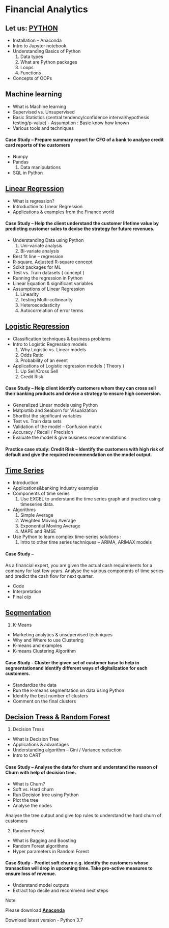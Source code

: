 
# Financial Analytics

## Let us: [PYTHON](https://github.com/ab2757/Financial_Analytics/tree/master/Basics%20of%20Python)
* Installation – Anaconda
* Intro to Jupyter notebook
* Understanding Basics of Python
    1. Data types
    2. What are Python packages
    3. Loops
    4. Functions
* Concepts of OOPs 

## Machine learning 
* What is Machine learning
* Supervised vs. Unsupervised
* Basic Statistics (central tendency/confidence interval/hypothesis testing/p-value) - Assumption : Basic know how known
* Various tools and techniques

#### Case Study – Prepare summary report for CFO of a bank to analyse credit card reports of the customers

* Numpy
* Pandas
    1. Data manipulations
* SQL in Python


## [Linear Regression](https://github.com/ab2757/Financial_Analytics/tree/master/LinearRegression)
* What is regression?
* Introduction to Linear Regression
* Applications & examples from the Finance world

#### Case Study – Help the client understand the customer lifetime value by predicting customer sales to devise the strategy for future revenues.

* Understanding Data using Python
    1. Uni-variate analysis
    2. Bi-variate analysis
* Best fit line – regression
* R-square, Adjusted R-square concept
* Scikit packages for ML
* Test vs. Train datasets ( concept )
* Running the regression in Python
* Linear Equation & significant variables
* Assumptions of Linear Regression
    1. Linearity
    2. Testing Multi-collinearity
    3. Heteroscedasticity
    4. Autocorrelation of error terms


## [Logistic Regression](https://github.com/ab2757/Financial_Analytics/tree/master/Logistic%20Regression)
* Classification techniques & business problems
* Intro to Logistic Regression models
    1. Why Logistic vs. Linear models
    2. Odds Ratio
    3. Probability of an event
* Applications of Logistic regression models ( Theory )
    1. Up Sell/Cross Sell
    2. Credit Risk

#### Case Study – Help client identify customers whom they can cross sell their banking products and devise a strategy to ensure high conversion.

* Generalized Linear models using Python
* Matplotlib and Seaborn for Visualization
* Shortlist the significant variables
* Test vs. Train data sets 
* Validation of the model – Confusion matrix
* Accuracy / Recall / Precision
* Evaluate the model & give business recommendations.

#### Practice case study: Credit Risk – Identify the customers with high risk of default and give the required recommendation on the model output.

## [Time Series](https://github.com/ab2757/Financial_Analytics/tree/master/cash%20flow%20forecasting)
* Introduction
* Applications&banking industry examples
* Components of time series
    1. Use EXCEL to understand the time series graph and practice using timeseries data.
* Algorithms
    1. Simple Average
    2. Weighted Moving Average
    3. Exponential Moving Average
    4. MAPE and RMSE
* Use Python to learn complex time-series solutions :
    1. Intro to other time series techniques – ARIMA, ARIMAX models

#### Case Study – 
As a financial expert, you are given the actual cash requirements for a company for last few years. Analyse the various components of time series and predict the cash flow for next quarter.
* Code
* Interpretation
* Final o/p


## [Segmentation](https://github.com/ab2757/Financial_Analytics/tree/master/Segmentation)
1. K-Means
* Marketing analytics & unsupervised techniques
* Why and Where to use Clustering
* K-means and examples
* K-means Clustering Algorithm

#### Case Study - Cluster the given set of customer base to help in segmentationand identify different ways of digitalization for each customers.
* Standardize the data
* Run the k-means segmentation on data using Python
* Identify the best number of clusters
* Comment on the final clusters


## [Decision Tress & Random Forest](https://github.com/ab2757/Financial_Analytics/tree/master/DT_RF)
1. Decision Tress
* What is Decision Tree
* Applications & advantages
* Understanding algorithm – Gini / Variance reduction
* Intro to CART

#### Case Study – Analyse the data for churn and understand the reason of Churn with help of decision tree.

* What is Churn?
* Soft vs. Hard churn
* Run Decision tree using Python
* Plot the tree
* Analyse the nodes

Analyse the tree output and give top rules to understand the hard churn of customers


2. Random Forest
* What is Bagging  and Boosting
* Random Forest algorithms
* Hyper parameters in Random Forest

#### Case Study - Predict soft churn e.g. identify the customers whose transaction will drop in upcoming time. Take pro-active measures to ensure loss of revenue.

* Understand model outputs
* Extract top decile and recommend next steps


Note: 

Please download [**Anaconda**](https://www.anaconda.com/distribution/)

Download latest version - Python 3.7

